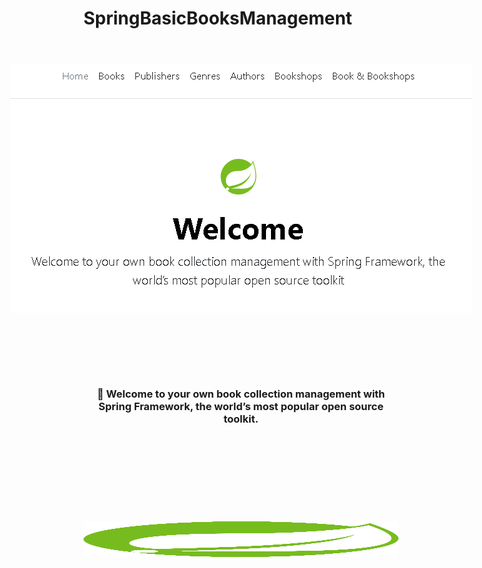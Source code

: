 # SpringBasicBooksManagement 
 

<div align="center" style="display: flex; flex-wrap: wrap; justify-content: center; align-items: center; gap: 1em; margin: 4em 0;">


<img src="./src/main/resources/static/images/Cover.png" style="width: 800px; max-width: 1024px; flex-grow: 1;" />


<br />
<br />

<br />
<br />

<h3>👋 Welcome to your own book collection management with Spring Framework, the world’s most popular open source toolkit.</h3>



<br />
<br />

<br />
<br />


</div>	

<div align="center" style="display: flex; flex-wrap: wrap; justify-content: center; align-items: center; gap: 1em; margin: 4em 0;">

<img class="d-block mx-auto mb-4" src="./src/main/resources/static/images/spring-3-logo-svg-vector.svg" alt="Logo de Spring" width="72" height="57" style="flex-grow:1;">

</div>
